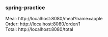 ### spring-practice
Meal: http://localhost:8080/meal?name=apple</br>
Order: http://localhost:8080/order/1</br>
Total: http://localhost:8080/total
